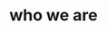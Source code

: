 ---
html_id: one
title: who we are
show-title: false 
style: style2
animate: spotlights
list_collection: posts
# description:
---